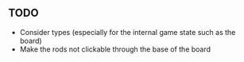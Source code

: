 ## TODO
- Consider types (especially for the internal game state such as the board)
- Make the rods not clickable through the base of the board
